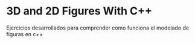 # 3D and 2D Figures With C++
Ejercicios desarrollados para comprender como funciona el modelado de figuras en c++
